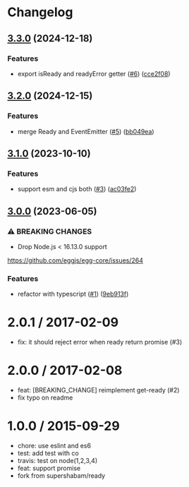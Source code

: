 # Changelog

## [3.3.0](https://github.com/node-modules/get-ready/compare/v3.2.0...v3.3.0) (2024-12-18)


### Features

* export isReady and readyError getter ([#6](https://github.com/node-modules/get-ready/issues/6)) ([cce2f08](https://github.com/node-modules/get-ready/commit/cce2f085334d2230908e7109efb129df94704be6))

## [3.2.0](https://github.com/node-modules/get-ready/compare/v3.1.0...v3.2.0) (2024-12-15)


### Features

* merge Ready and EventEmitter ([#5](https://github.com/node-modules/get-ready/issues/5)) ([bb049ea](https://github.com/node-modules/get-ready/commit/bb049ea9a90550906ad046663aad401af694df26))

## [3.1.0](https://github.com/node-modules/get-ready/compare/v3.0.0...v3.1.0) (2023-10-10)


### Features

* support esm and cjs both ([#3](https://github.com/node-modules/get-ready/issues/3)) ([ac03fe2](https://github.com/node-modules/get-ready/commit/ac03fe2001f8d4072512b4ca10ab7b0d9af026ba))

## [3.0.0](https://github.com/node-modules/get-ready/compare/v2.0.1...v3.0.0) (2023-06-05)


### ⚠ BREAKING CHANGES

* Drop Node.js < 16.13.0 support

https://github.com/eggjs/egg-core/issues/264

### Features

* refactor with typescript ([#1](https://github.com/node-modules/get-ready/issues/1)) ([9eb913f](https://github.com/node-modules/get-ready/commit/9eb913fb43889b2c253bab7b1adc139b60747684))

2.0.1 / 2017-02-09
==================

  * fix: it should reject error when ready return promise (#3)

2.0.0 / 2017-02-08
==================

  * feat: [BREAKING_CHANGE] reimplement get-ready (#2)
  * fix typo on readme

1.0.0 / 2015-09-29
==================

 * chore: use eslint and es6
 * test: add test with co
 * travis: test on node(1,2,3,4)
 * feat: support promise
 * fork from supershabam/ready
